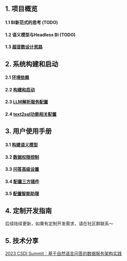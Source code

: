 
## 1. 项目概览
#### 1.1 BI新范式的思考 (TODO)
#### 1.2 语义模型与Headless BI (TODO)
#### 1.3 [超音数设计思路](https://github.com/tencentmusic/supersonic/wiki/超音数设计思路)

## 2. 系统构建和启动
#### 2.1 [环境依赖](https://github.com/tencentmusic/supersonic/wiki/环境依赖)
#### 2.2 [构建和启动](https://github.com/tencentmusic/supersonic/wiki/构建和启动)
#### 2.3 [LLM解析服务配置](https://github.com/tencentmusic/supersonic/wiki/LLM配置)
#### 2.4 [text2sql功能相关配置](https://github.com/tencentmusic/supersonic/wiki/text2sql功能相关配置)


## 3. 用户使用手册
#### 3.1 [构建语义模型](https://github.com/tencentmusic/supersonic/wiki/构建语义模型)
#### 3.2 [数据权限控制](https://github.com/tencentmusic/supersonic/wiki/数据权限控制)
#### 3.3 [问答高级设置](https://github.com/tencentmusic/supersonic/wiki/问答高级设置)
#### 3.4 [配置三方插件](https://github.com/tencentmusic/supersonic/wiki/配置第三方插件)
#### 3.5 [配置智能助理](https://github.com/tencentmusic/supersonic/wiki/配置智能助理)

## 4. 定制开发指南

后续陆续更新，如果有定制开发需求，请在社区群联系～

## 5. 技术分享
[2023 CSDI Summit：基于自然语言问答的数据服务架构实践](https://github.com/tencentmusic/supersonic/wiki/基于自然语言问答的数据服务架构实践)